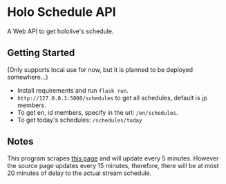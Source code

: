 # Holo Schedule API
A Web API to get hololive's schedule.

## Getting Started
(Only supports local use for now, but it is planned to be deployed somewhere...)
- Install requirements and run `flask run`.
- `http://127.0.0.1:5000/schedules` to get all schedules, default is jp members.
- To get en, id members, specify in the url: `/en/schedules`.
- To get today's schedules: `/schedules/today`

## Notes
This program scrapes [this page](https://schedule.hololive.tv/lives/hololive)
and will update every 5 minutes. However the source page updates every 15
minutes, therefore, there will be at most 20 minutes of delay to the actual
stream schedule.
